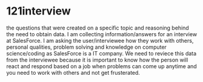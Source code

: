 # 121interview

 the questions that were created on a specific topic and reasoning behind the need to obtain data.
 I am collecting information/answers for an interview at SalesForce. I am asking the user/interviewee how they work with others, personal qualities, problem solving and knowledge on computer science/coding as SalesForce is a IT company. We need to reviece this data from the interviewee because it is important to know how the person will react and respond based on a job when problems can come up anytime and you need to work with others and not get frusterated.
